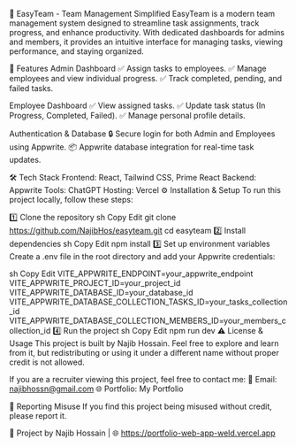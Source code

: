 🚀 EasyTeam - Team Management Simplified
EasyTeam is a modern team management system designed to streamline task assignments, track progress, and enhance productivity. With dedicated dashboards for admins and members, it provides an intuitive interface for managing tasks, viewing performance, and staying organized.

🌟 Features
Admin Dashboard
✅ Assign tasks to employees.
✅ Manage employees and view individual progress.
✅ Track completed, pending, and failed tasks.

Employee Dashboard
✅ View assigned tasks.
✅ Update task status (In Progress, Completed, Failed).
✅ Manage personal profile details.

Authentication & Database
🔒 Secure login for both Admin and Employees using Appwrite.
📦 Appwrite database integration for real-time task updates.

🛠️ Tech Stack
Frontend: React, Tailwind CSS, Prime React
Backend: Appwrite
Tools: ChatGPT
Hosting: Vercel
⚙️ Installation & Setup
To run this project locally, follow these steps:

1️⃣ Clone the repository
sh
Copy
Edit
git clone https://github.com/NajibHos/easyteam.git
cd easyteam
2️⃣ Install dependencies
sh
Copy
Edit
npm install
3️⃣ Set up environment variables
Create a .env file in the root directory and add your Appwrite credentials:

sh
Copy
Edit
VITE_APPWRITE_ENDPOINT=your_appwrite_endpoint
VITE_APPWRITE_PROJECT_ID=your_project_id
VITE_APPWRITE_DATABASE_ID=your_database_id
VITE_APPWRITE_DATABASE_COLLECTION_TASKS_ID=your_tasks_collection_id
VITE_APPWRITE_DATABASE_COLLECTION_MEMBERS_ID=your_members_collection_id
4️⃣ Run the project
sh
Copy
Edit
npm run dev
⚠️ License & Usage
This project is built by Najib Hossain. Feel free to explore and learn from it, but redistributing or using it under a different name without proper credit is not allowed.

If you are a recruiter viewing this project, feel free to contact me:
📧 Email: najibhossn@gmail.com
🌐 Portfolio: My Portfolio

📩 Reporting Misuse
If you find this project being misused without credit, please report it.

🔗 Project by Najib Hossain | 🌐 https://portfolio-web-app-weld.vercel.app
